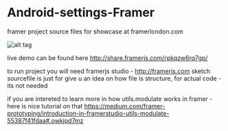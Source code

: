 # Android-settings-Framer
framer project source files for showcase at framerlondon.com

![alt tag](https://d13yacurqjgara.cloudfront.net/users/55119/screenshots/2388227/settings.gif)


live demo can be found here
http://share.framerjs.com/rpkqzw6rq7gp/

to run project you will need framerjs studio - http://framerjs.com
sketch sourcefile is just for give u an idea on how file is structure, for actual code  - its not needed


if you are intereted to learn more in how utils.modulate works in framer - here is nice tutorial on that https://medium.com/framer-prototyping/introduction-in-framerstudio-utils-modulate-55387f41fdaa#.owkjpd7mz
